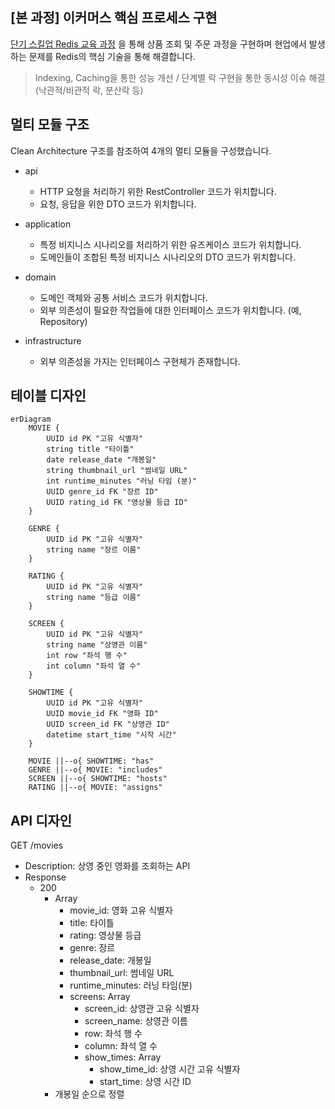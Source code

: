 ## [본 과정] 이커머스 핵심 프로세스 구현

[단기 스킬업 Redis 교육 과정](https://hh-skillup.oopy.io/) 을 통해 상품 조회 및 주문 과정을 구현하며 현업에서 발생하는 문제를 Redis의 핵심 기술을 통해 해결합니다.
> Indexing, Caching을 통한 성능 개선 / 단계별 락 구현을 통한 동시성 이슈 해결 (낙관적/비관적 락, 분산락 등)

## 멀티 모듈 구조

Clean Architecture 구조를 참조하여 4개의 멀티 모듈을 구성했습니다.

- api
    - HTTP 요청을 처리하기 위한 RestController 코드가 위치합니다.
    - 요청, 응답을 위한 DTO 코드가 위치합니다.

- application
    - 특정 비지니스 시나리오를 처리하기 위한 유즈케이스 코드가 위치합니다.
    - 도메인들이 조합된 특정 비지니스 시나리오의 DTO 코드가 위치합니다.

- domain
    - 도메인 객체와 공통 서비스 코드가 위치합니다.
    - 외부 의존성이 필요한 작업들에 대한 인터페이스 코드가 위치합니다. (예, Repository)

- infrastructure
    - 외부 의존성을 가지는 인터페이스 구현체가 존재합니다.

## 테이블 디자인

```mermaid
erDiagram
    MOVIE {
        UUID id PK "고유 식별자"
        string title "타이틀"
        date release_date "개봉일"
        string thumbnail_url "썸네일 URL"
        int runtime_minutes "러닝 타임 (분)"
        UUID genre_id FK "장르 ID"
        UUID rating_id FK "영상물 등급 ID"
    }

    GENRE {
        UUID id PK "고유 식별자"
        string name "장르 이름"
    }

    RATING {
        UUID id PK "고유 식별자"
        string name "등급 이름"
    }

    SCREEN {
        UUID id PK "고유 식별자"
        string name "상영관 이름"
        int row "좌석 행 수"
        int column "좌석 열 수"
    }

    SHOWTIME {
        UUID id PK "고유 식별자"
        UUID movie_id FK "영화 ID"
        UUID screen_id FK "상영관 ID"
        datetime start_time "시작 시간"
    }

    MOVIE ||--o{ SHOWTIME: "has"
    GENRE ||--o{ MOVIE: "includes"
    SCREEN ||--o{ SHOWTIME: "hosts"
    RATING ||--o{ MOVIE: "assigns"
```

## API 디자인

GET /movies

- Description: 상영 중인 영화를 조회하는 API
- Response
    - 200
        - Array
            - movie_id: 영화 고유 식별자
            - title: 타이틀
            - rating: 영상물 등급
            - genre: 장르
            - release_date: 개봉일
            - thumbnail_url: 썸네일 URL
            - runtime_minutes: 러닝 타임(분)
            - screens: Array
                - screen_id: 상영관 고유 식별자
                - screen_name: 상영관 이름
                - row: 좌석 행 수
                - column: 좌석 열 수
                - show_times: Array
                    - show_time_id: 상영 시간 고유 식별자
                    - start_time: 상영 시간 ID
        - 개봉일 순으로 정렬
